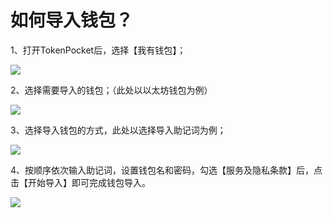 # 如何导入钱包？

1、打开TokenPocket后，选择【我有钱包】；

![](<../.gitbook/assets/1 (25).png>)

2、选择需要导入的钱包；（此处以以太坊钱包为例）

![](../.gitbook/assets/10.png)

3、选择导入钱包的方式，此处以选择导入助记词为例；

![](<../.gitbook/assets/2 (2).png>)

4、按顺序依次输入助记词，设置钱包名和密码，勾选【服务及隐私条款】后，点击【开始导入】即可完成钱包导入。

![](<../.gitbook/assets/3 (2).png>)

